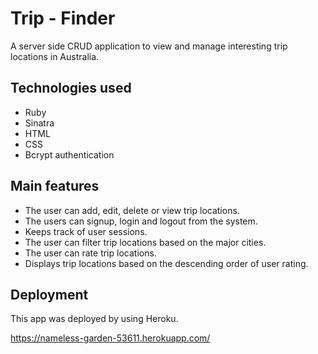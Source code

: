 # Trip - Finder

A server side CRUD application to view and manage interesting trip locations in Australia.

## Technologies used

- Ruby
- Sinatra
- HTML
- CSS
- Bcrypt authentication

## Main features

- The user can add, edit, delete or view trip locations.
- The users can signup, login and logout from the system.
- Keeps track of user sessions.
- The user can filter trip locations based on the major cities.
- The user can rate trip locations.
- Displays trip locations based on the   descending order of user rating.

## Deployment

This app was deployed by using Heroku.

https://nameless-garden-53611.herokuapp.com/
